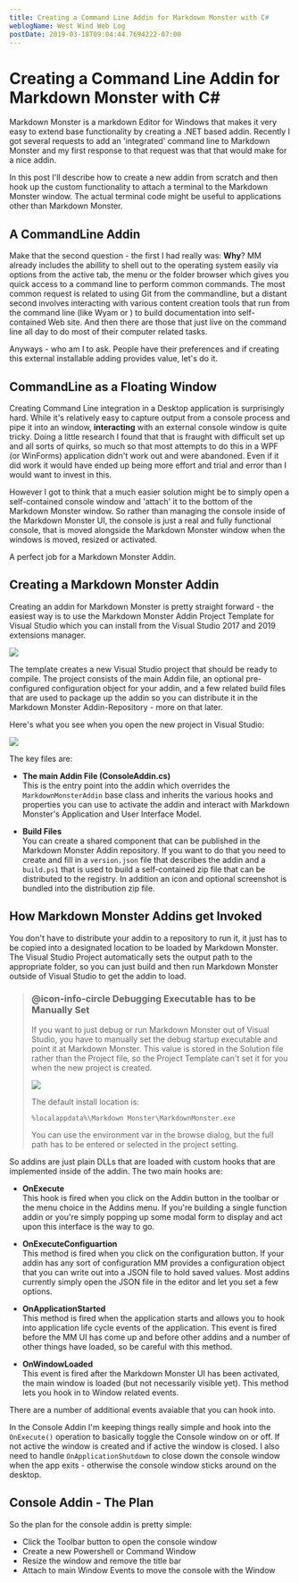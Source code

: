 ```yaml
---
title: Creating a Command Line Addin for Markdown Monster with C#
weblogName: West Wind Web Log
postDate: 2019-03-18T09:04:44.7694222-07:00
---
```

# Creating a Command Line Addin for Markdown Monster with C#

Markdown Monster is a markdown Editor for Windows that makes it very easy to extend base functionality by creating a .NET based addin. Recently I got several requests to add an 'integrated' command line to Markdown Monster and my  first response to that request was that that would make for a nice addin. 

In this post I'll describe how to create a new addin from scratch and then hook up the custom functionality to attach a terminal to the Markdown Monster window. The actual terminal code might be useful to applications other than Markdown Monster.

## A CommandLine Addin
Make that the second question - the first I had really was: **Why**? MM already includes the abillity to shell out to the operating system easily via options from the active tab, the menu or the folder browser which gives you quick access to a command line to perform common commands. The most common request is related to using Git from the commandline, but a distant second involves interacting with various content creation tools that run from the command line (like Wyam or ) to build documentation into self-contained Web site. And then there are those that just live on the command line all day to do most of their computer related tasks.

Anyways - who am I to ask. People have their preferences and if creating this external installable adding provides value, let's do it.

## CommandLine as a Floating Window
Creating Command Line integration in a Desktop application is surprisingly hard. While it's relatively easy to capture output from a console process and pipe it into an window, **interacting** with an external console window is quite tricky. Doing a little research I found that that is fraught with difficult set up and all sorts of quirks, so much so that most attempts to do this in a WPF (or WinForms) application didn't work out and were abandoned. Even if it did work it would have ended up being more effort and trial and error than I would want to invest in this.

However I got to think that a much easier solution might be to simply open a self-contained console window and 'attach' it to the bottom of the Markdown Monster window. So rather than managing the console inside of the Markdown Monster UI, the console is just a real and fully functional console, that is moved alongside the Markdown Monster window when the windows is moved, resized or activated.

A perfect job for a Markdown Monster Addin.

## Creating a Markdown Monster Addin
Creating an addin for Markdown Monster is pretty straight forward - the easiest way is to use the Markdown Monster Addin Project Template for Visual Studio which you can install from the Visual Studio 2017 and 2019 extensions manager.

![](NewMarkdownMonsterAddin.png)

The template creates a new Visual Studio project that should be ready to compile. The project consists of the main Addin file, an optional pre-configured configuration object for your addin, and a few related build files that are used to package up the addin so you can distribute it in the Markdown Monster Addin-Repository - more on that later.

Here's what you see when you open the new project in Visual Studio:

![](NewVisualStudioProject.png)

The key files are:

* **The main Addin File (ConsoleAddin.cs)**  
This is the entry point into the addin which overrides the `MarkdownMonsterAddin` base class and inherits the various hooks and properties you can use to activate the addin and interact with Markdown Monster's Application and User Interface Model.

* **Build Files**  
You can create a shared component that can be published in the Markdown Monster Addin repository. If you want to do that you need to create and fill in a `version.json` file that describes the addin and a `build.ps1` that is used to build a self-contained zip file that can be distributed to the registry. In addition an icon and optional screenshot is bundled into the distribution zip file.

## How Markdown Monster Addins get Invoked
You don't have to distribute your addin to a repository to run it, it just has to be copied into a designated location to be loaded by Markdown Monster. The Visual Studio Project automatically sets the output path to the appropriate folder, so you can just build and then run Markdown Monster outside of Visual Studio to get the addin to load.

> ### @icon-info-circle Debugging Executable has to be Manually Set
> If you want to just debug or run Markdown Monster out of Visual Studio, you have to manually set the debug startup executable and point it at Markdown Monster. This value is stored in the Solution file rather than the Project file, so the Project Template can't set it for you when the new project is created.
>
> ![](SetOutputFolder.png)
>
> The default install location is:
>
> `%localappdata%\Markdown Monster\MarkdownMonster.exe`
>  
> You can use the environment var in the browse dialog, but the full path has to be entered or selected in the project setting.

So addins are just plain DLLs that are loaded with custom hooks that are implemented inside of the addin. The two main hooks are:

* **OnExecute**  
This hook is fired when you click on the Addin button in the toolbar or the menu choice in the Addins menu. If you're building a single function addin or you're simply popping up some modal form to display and act upon this interface is the way to go.

* **OnExecuteConfiguartion**  
This method is fired when you click on the configuration button. If your addin has any sort of configuration MM provides a configuration object that you can write out into a JSON file to hold saved values. Most addins currently simply open the JSON file in the editor and let you set a few options.

* **OnApplicationStarted**  
This method is fired when the application starts and allows you to hook into application life cycle events of the application. This event is fired before the MM UI has come up and before other addins and a number of other things have loaded, so be careful with this method.

* **OnWindowLoaded**  
This event is fired after the Markdown Monster UI has been activated, the main window is loaded (but not necessarily visible yet). This method lets you hook in to Window related events.

There are a number of additional events avaiable that you can hook into.

In the Console Addin I'm keeping things really simple and hook into the `OnExecute()` operation to basically toggle the Console window on or off. If not active the window is created and if active the window is closed. I also need to handle `OnApplicationShutdown` to close down the console window when the app exits - otherwise the console window sticks around on the desktop.

## Console Addin - The Plan
So the plan for the console addin is pretty simple:

* Click the Toolbar button to open the console window
* Create a new Powershell or Command Window
* Resize the window and remove the title bar
* Attach to main Window Events to move the console with the Window
